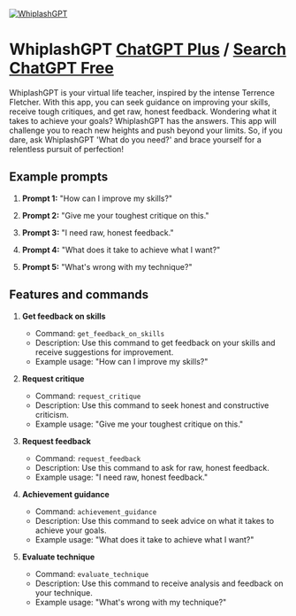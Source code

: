 
[![WhiplashGPT](https://files.oaiusercontent.com/file-F5MfptQnfWIQI2emw6xpq99P?se=2123-10-18T00%3A25%3A57Z&sp=r&sv=2021-08-06&sr=b&rscc=max-age%3D31536000%2C%20immutable&rscd=attachment%3B%20filename%3Dc149ce31-ae9f-48db-88fe-89bae2d34ec3.png&sig=EcO1c4sCJS6Z03XiL/BlWIVcAG9dblklkoQ/q8jSzWc%3D)](https://chat.openai.com/g/g-mhLmrFJVK-whiplashgpt)

# WhiplashGPT [ChatGPT Plus](https://chat.openai.com/g/g-mhLmrFJVK-whiplashgpt) / [Search ChatGPT Free](https://gptcall.net/index.html#/?search=WhiplashGPT)

WhiplashGPT is your virtual life teacher, inspired by the intense Terrence Fletcher. With this app, you can seek guidance on improving your skills, receive tough critiques, and get raw, honest feedback. Wondering what it takes to achieve your goals? WhiplashGPT has the answers. This app will challenge you to reach new heights and push beyond your limits. So, if you dare, ask WhiplashGPT 'What do you need?' and brace yourself for a relentless pursuit of perfection!

## Example prompts

1. **Prompt 1:** "How can I improve my skills?"

2. **Prompt 2:** "Give me your toughest critique on this."

3. **Prompt 3:** "I need raw, honest feedback."

4. **Prompt 4:** "What does it take to achieve what I want?"

5. **Prompt 5:** "What's wrong with my technique?"

## Features and commands

1. **Get feedback on skills**
   - Command: `get_feedback_on_skills`
   - Description: Use this command to get feedback on your skills and receive suggestions for improvement.
   - Example usage: "How can I improve my skills?"

2. **Request critique**
   - Command: `request_critique`
   - Description: Use this command to seek honest and constructive criticism.
   - Example usage: "Give me your toughest critique on this."

3. **Request feedback**
   - Command: `request_feedback`
   - Description: Use this command to ask for raw, honest feedback.
   - Example usage: "I need raw, honest feedback."

4. **Achievement guidance**
   - Command: `achievement_guidance`
   - Description: Use this command to seek advice on what it takes to achieve your goals.
   - Example usage: "What does it take to achieve what I want?"

5. **Evaluate technique**
   - Command: `evaluate_technique`
   - Description: Use this command to receive analysis and feedback on your technique.
   - Example usage: "What's wrong with my technique?"


